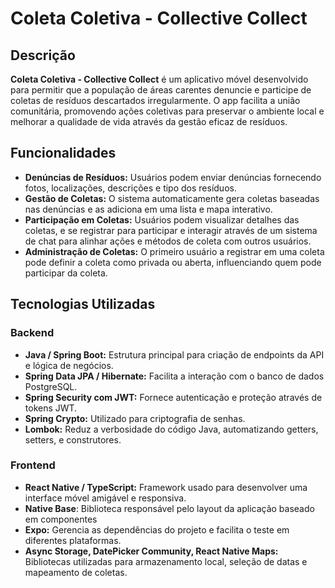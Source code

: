 # Coleta Coletiva - Collective Collect

## Descrição
**Coleta Coletiva - Collective Collect** é um aplicativo móvel desenvolvido para permitir que a população de áreas carentes denuncie e participe de coletas de resíduos descartados irregularmente. O app facilita a união comunitária, promovendo ações coletivas para preservar o ambiente local e melhorar a qualidade de vida através da gestão eficaz de resíduos.

## Funcionalidades
- **Denúncias de Resíduos:** Usuários podem enviar denúncias fornecendo fotos, localizações, descrições e tipo dos resíduos.
- **Gestão de Coletas:** O sistema automaticamente gera coletas baseadas nas denúncias e as adiciona em uma lista e mapa interativo.
- **Participação em Coletas:** Usuários podem visualizar detalhes das coletas, e se registrar para participar e interagir através de um sistema de chat para alinhar ações e métodos de coleta com outros usuários.
- **Administração de Coletas:** O primeiro usuário a registrar em uma coleta pode definir a coleta como privada ou aberta, influenciando quem pode participar da coleta.

## Tecnologias Utilizadas
### Backend
- **Java / Spring Boot:** Estrutura principal para criação de endpoints da API e lógica de negócios.
- **Spring Data JPA / Hibernate:** Facilita a interação com o banco de dados PostgreSQL.
- **Spring Security com JWT:** Fornece autenticação e proteção através de tokens JWT.
- **Spring Crypto:** Utilizado para criptografia de senhas.
- **Lombok:** Reduz a verbosidade do código Java, automatizando getters, setters, e construtores.

### Frontend
- **React Native / TypeScript:** Framework usado para desenvolver uma interface móvel amigável e responsiva.
- **Native Base**: Biblioteca responsável pelo layout da aplicação baseado em componentes
- **Expo:** Gerencia as dependências do projeto e facilita o teste em diferentes plataformas.
- **Async Storage, DatePicker Community, React Native Maps:** Bibliotecas utilizadas para armazenamento local, seleção de datas e mapeamento de coletas.

